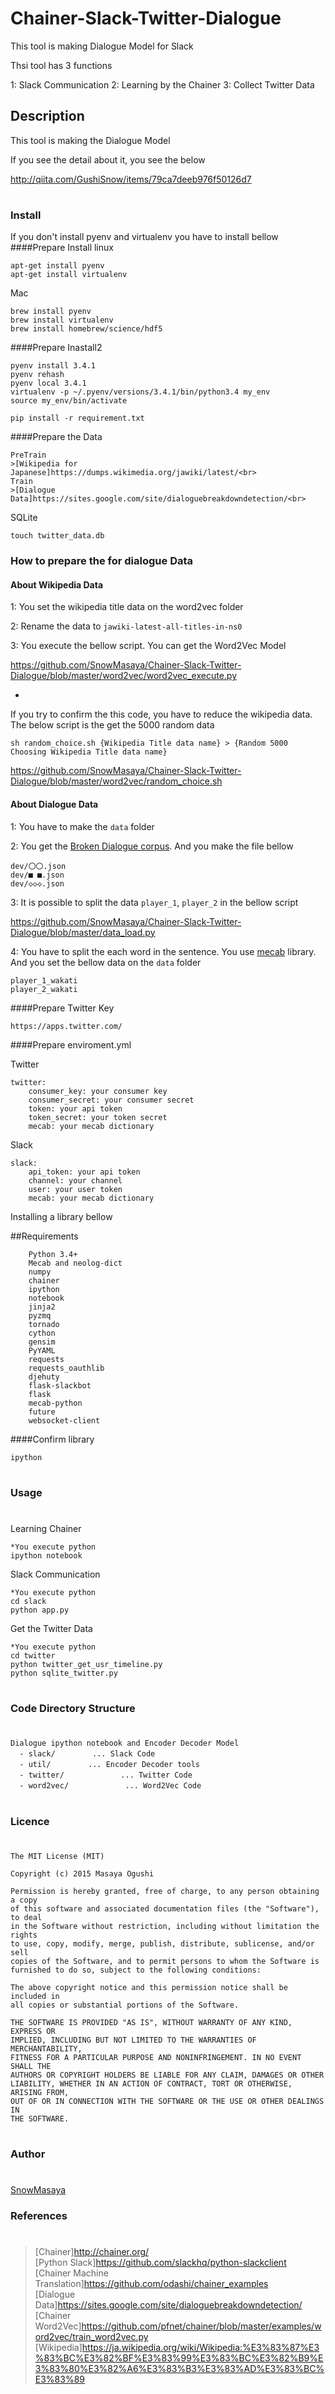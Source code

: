 Chainer-Slack-Twitter-Dialogue
====

This tool is making Dialogue Model for Slack

Thsi tool has 3 functions

1: Slack Communication
2: Learning by the Chainer 
3: Collect Twitter Data

## Description
This tool is making the Dialogue Model

If you see the detail about it, you see the below<br> 

http://qiita.com/GushiSnow/items/79ca7deeb976f50126d7

#
### Install

If you don't install pyenv and virtualenv you have to install bellow
####Prepare Install
linux
```
apt-get install pyenv 
apt-get install virtualenv 
```
Mac
```
brew install pyenv 
brew install virtualenv 
brew install homebrew/science/hdf5
```

####Prepare Inastall2
```
pyenv install 3.4.1
pyenv rehash
pyenv local 3.4.1
virtualenv -p ~/.pyenv/versions/3.4.1/bin/python3.4 my_env
source my_env/bin/activate

```

```
pip install -r requirement.txt 
```

####Prepare the Data

```
PreTrain
>[Wikipedia for Japanese]https://dumps.wikimedia.org/jawiki/latest/<br>
Train
>[Dialogue Data]https://sites.google.com/site/dialoguebreakdowndetection/<br>
```
SQLite

```
touch twitter_data.db
```

### How to prepare the for dialogue Data

#### About Wikipedia Data

1: You set the wikipedia title data on the word2vec folder

2: Rename the data to `jawiki-latest-all-titles-in-ns0`

3: You execute the bellow script. You can get the Word2Vec Model

https://github.com/SnowMasaya/Chainer-Slack-Twitter-Dialogue/blob/master/word2vec/word2vec_execute.py

*

If you try to confirm the this code, you have to reduce the wikipedia data.
The below script is the get the 5000 random data

```
sh random_choice.sh {Wikipedia Title data name} > {Random 5000 Choosing Wikipedia Title data name}
```

https://github.com/SnowMasaya/Chainer-Slack-Twitter-Dialogue/blob/master/word2vec/random_choice.sh

#### About Dialogue Data

1: You have to make the `data` folder

2: You get the [Broken Dialogue corpus](https://sites.google.com/site/dialoguebreakdowndetection/). And you make the file bellow

```
dev/〇〇.json
dev/■ ■.json
dev/◇◇◇.json
```

3: It is possible to split the data `player_1`, `player_2` in the bellow script

https://github.com/SnowMasaya/Chainer-Slack-Twitter-Dialogue/blob/master/data_load.py

4: You have to split the each word in the sentence. You use [mecab](http://mecab.googlecode.com/svn/trunk/mecab/doc/index.html?sess=3f6a4f9896295ef2480fa2482de521f6) library.
And you set the bellow data on the `data` folder 

```
player_1_wakati
player_2_wakati
```

####Prepare Twitter Key

```
https://apps.twitter.com/
```

####Prepare enviroment.yml

Twitter

```
twitter:
    consumer_key: your consumer key 
    consumer_secret: your consumer secret
    token: your api token
    token_secret: your token secret
    mecab: your mecab dictionary
```


Slack

```
slack:
    api_token: your api token 
    channel: your channel 
    user: your user token
    mecab: your mecab dictionary 
```


Installing a library bellow

##Requirements


```
    Python 3.4+
	Mecab and neolog-dict
	numpy
    chainer
    ipython
    notebook
    jinja2
    pyzmq
    tornado
    cython
    gensim
    PyYAML
    requests
    requests_oauthlib
    djehuty
    flask-slackbot
    flask
    mecab-python
    future
    websocket-client
```

####Confirm library

```
ipython
```

#
### Usage 
#
Learning Chainer

```
*You execute python 
ipython notebook
```

Slack Communication

```
*You execute python
cd slack
python app.py
```

Get the Twitter Data

```
*You execute python
cd twitter
python twitter_get_usr_timeline.py
python sqlite_twitter.py
```

#
### Code Directory Structure 
#
```
Dialogue ipython notebook and Encoder Decoder Model
  - slack/　　　　　... Slack Code
  - util/　     　... Encoder Decoder tools
  - twitter/ 　　　　　　　... Twitter Code
  - word2vec/ 　　　　　　　... Word2Vec Code
```
#
### Licence
#
```
The MIT License (MIT)

Copyright (c) 2015 Masaya Ogushi

Permission is hereby granted, free of charge, to any person obtaining a copy
of this software and associated documentation files (the "Software"), to deal
in the Software without restriction, including without limitation the rights
to use, copy, modify, merge, publish, distribute, sublicense, and/or sell
copies of the Software, and to permit persons to whom the Software is
furnished to do so, subject to the following conditions:

The above copyright notice and this permission notice shall be included in
all copies or substantial portions of the Software.

THE SOFTWARE IS PROVIDED "AS IS", WITHOUT WARRANTY OF ANY KIND, EXPRESS OR
IMPLIED, INCLUDING BUT NOT LIMITED TO THE WARRANTIES OF MERCHANTABILITY,
FITNESS FOR A PARTICULAR PURPOSE AND NONINFRINGEMENT. IN NO EVENT SHALL THE
AUTHORS OR COPYRIGHT HOLDERS BE LIABLE FOR ANY CLAIM, DAMAGES OR OTHER
LIABILITY, WHETHER IN AN ACTION OF CONTRACT, TORT OR OTHERWISE, ARISING FROM,
OUT OF OR IN CONNECTION WITH THE SOFTWARE OR THE USE OR OTHER DEALINGS IN
THE SOFTWARE.
```
#
### Author
#
[SnowMasaya](https://github.com/SnowMasaya)
### References 
#
>[Chainer]http://chainer.org/<br>
>[Python Slack]https://github.com/slackhq/python-slackclient<br>
>[Chainer Machine Translation]https://github.com/odashi/chainer_examples<br>
>[Dialogue Data]https://sites.google.com/site/dialoguebreakdowndetection/<br>
>[Chainer Word2Vec]https://github.com/pfnet/chainer/blob/master/examples/word2vec/train_word2vec.py<br>
>[Wikipedia]https://ja.wikipedia.org/wiki/Wikipedia:%E3%83%87%E3%83%BC%E3%82%BF%E3%83%99%E3%83%BC%E3%82%B9%E3%83%80%E3%82%A6%E3%83%B3%E3%83%AD%E3%83%BC%E3%83%89

